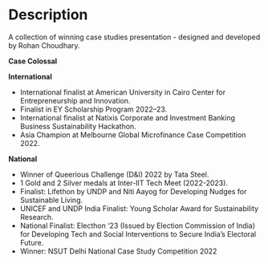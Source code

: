 # Description
A collection of winning case studies presentation - designed and developed by Rohan Choudhary.

**Case Colossal**

**International**
- International finalist at American University in Cairo Center for Entrepreneurship and Innovation.
- Finalist in EY Scholarship Program 2022–23.
- International finalist at Natixis Corporate and Investment Banking Business Sustainability Hackathon.
- Asia Champion at Melbourne Global Microfinance Case Competition 2022.

**National**
- Winner of Queerious Challenge (D&I) 2022 by Tata Steel.
- 1 Gold and 2 Silver medals at Inter-IIT Tech Meet (2022-2023).
- Finalist: Lifethon by UNDP and Niti Aayog for Developing Nudges for Sustainable Living.
- UNICEF and UNDP India Finalist: Young Scholar Award for Sustainability Research.
- National Finalist: Electhon ‘23 (Issued by Election Commission of India) for Developing Tech and Social Interventions to Secure India’s Electoral Future.
- Winner: NSUT Delhi National Case Study Competition 2022
